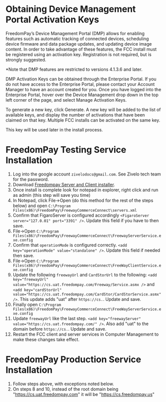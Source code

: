 # Obtaining Device Management Portal Activation Keys

FreedomPay’s Device Management Portal (DMP) allows for enabling features such as automatic tracking of connected devices, scheduling device firmware and data package updates, and updating device image content. In order to take advantage of these features, the FCC install must be registered using an activation key. Registration is not required, but is strongly suggested.

*Note that DMP features are restricted to versions 4.1.3.6 and later.

DMP Activation Keys can be obtained through the Enterprise Portal. If you do not have access to the Enterprise Portal, please contact your Account Manager to have an account created for you. Once you have logged into the Enterprise Portal, hover over the Device Management drop down in the top left corner of the page, and select Manage Activation Keys.

To generate a new key, click Generate. A new key will be added to the list of available keys, and display the number of activations that have been claimed on that key. Multiple FCC installs can be activated on the same key.

This key will be used later in the install process.

# FreedomPay Testing Service Installation

1. Log into the google account `zivelodocs@gmail.com`.  See Zivelo tech team for the password.
2. Download [Freedompay Server and Client installer](https://storage.cloud.google.com/oak-payments/FCC_4.1.4.38.zip).
3. Once install is complete look for notepad in explorer, right click and run as admin (this step will save you time)
4. In Notepad, click File->Open (do this method for the rest of the steps below) and open `C:\Program Files(x86)\FreedomPay\FreewayCommerceConnect\servers.xml`
5. Confirm that FigaroServer is configured accordingly `<FigaroServer server="127.0.01" port="3391" />`. Update this field if you have to then save.
6. File->Open `C:\Program Files(x86)\FreedomPay\FreewayCommerceConnect\FreewayServerService.exe.config`
7. Confirm that `operationMode` is configured correctly. `<add key="operationMode" value="standalone" />`. Update this field if needed then save.
8. File->Open `C:\Program Files(x86)\FreedomPay\FreewayCommerceConnect\FreeWayClientService.exe.config`
9. Update the following `freewayUrl` and `CardStorUrl` to the following: `<add key="freewayUrl" value="https://cs.uat.freedompay.com/Freeway/Service.asmx />` and `<add key="cardStorUrl" value="https://cs.uat.freedompay.com/CardStor/CardStorService.asmx" />`. This update adds "uat" after `https://cs.`. Update and save.
10. Finally open `C:\Program Files(x86)\FreedomPay\FreewayCommerceConnect\FreeWayServerService.exe.config`
11. Update `freewayUrl` like the last step. `<add key="freewayServer" value="https://cs.uat.freedompay.com/" />`. Also add "uat" to the domain before `https://cs.`. Update and save.
12. Restart the FCC client and server services in Computer Management to make these changes take effect.

# FreedomPay Production Service Installation

1.  Follow steps above, with exceptions noted below.
2.  On steps 8 and 10, instead of the root domain being "https://cs.uat.freedompay.com" it will be "https://cs.freedompay.us"

